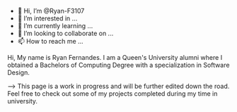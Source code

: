- 👋 Hi, I’m @Ryan-F3107
- 👀 I’m interested in ...
- 🌱 I’m currently learning ...
- 💞️ I’m looking to collaborate on ...
- 📫 How to reach me ...

<!---
Ryan-F3107/Ryan-F3107 is a ✨ special ✨ repository because its `README.md` (this file) appears on your GitHub profile.
You can click the Preview link to take a look at your changes.
--->
Hi, My name is Ryan Fernandes. I am a Queen's University alumni where I obtained a Bachelors of Computing Degree with a specialization in Software Design.

--> This page is a work in progress and will be further edited down the road. Feel free to check out some of my projects completed during my time in university.
